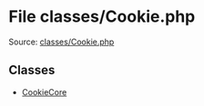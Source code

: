 File classes/Cookie.php
=========

Source: [classes/Cookie.php](https://github.com/PrestaShop/PrestaShop/blob/1.5.3.1/classes/Cookie.php)


Classes
-------

* [CookieCore](class.CookieCore.md)

